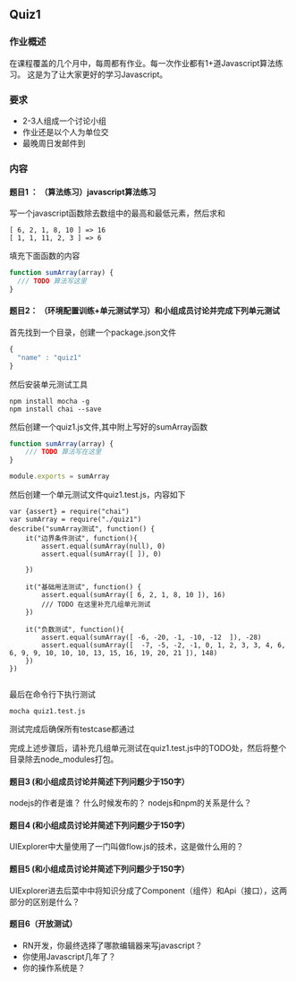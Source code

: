 ## Quiz1
### 作业概述
在课程覆盖的几个月中，每周都有作业。每一次作业都有1+道Javascript算法练习。 这是为了让大家更好的学习Javascript。


### 要求
- 2-3人组成一个讨论小组
- 作业还是以个人为单位交
- 最晚周日发邮件到


### 内容

#### 题目1 ： （算法练习）javascript算法练习
写一个javascript函数除去数组中的最高和最低元素，然后求和
```
[ 6, 2, 1, 8, 10 ] => 16
[ 1, 1, 11, 2, 3 ] => 6
```
填充下面函数的内容
``` javascript
function sumArray(array) {
  /// TODO 算法写这里
}

```

#### 题目2： （环境配置训练+单元测试学习）和小组成员讨论并完成下列单元测试
首先找到一个目录，创建一个package.json文件
``` javascript
{
  "name" : "quiz1"
}
```
然后安装单元测试工具
```
npm install mocha -g
npm install chai --save
```
然后创建一个quiz1.js文件,其中附上写好的sumArray函数
``` javascript
function sumArray(array) {
	/// TODO 算法写在这里
}

module.exports = sumArray

```
然后创建一个单元测试文件quiz1.test.js，内容如下
```
var {assert} = require("chai")
var sumArray = require("./quiz1")
describe("sumArray测试", function() {
	it("边界条件测试", function(){
		assert.equal(sumArray(null), 0)
		assert.equal(sumArray([ ]), 0)
	
	})
	
	it("基础用法测试", function() {
		assert.equal(sumArray([ 6, 2, 1, 8, 10 ]), 16)
		/// TODO 在这里补充几组单元测试
	}) 
	
	it("负数测试", function(){
		assert.equal(sumArray([ -6, -20, -1, -10, -12  ]), -28)
		assert.equal(sumArray([  -7, -5, -2, -1, 0, 1, 2, 3, 3, 4, 6, 6, 9, 9, 10, 10, 10, 13, 15, 16, 19, 20, 21 ]), 148)	
	})
})


```
最后在命令行下执行测试
```
mocha quiz1.test.js
```
测试完成后确保所有testcase都通过

完成上述步骤后，请补充几组单元测试在quiz1.test.js中的TODO处，然后将整个目录除去node_modules打包。


#### 题目3 (和小组成员讨论并简述下列问题少于150字）
nodejs的作者是谁？ 什么时候发布的？ nodejs和npm的关系是什么？

#### 题目4  (和小组成员讨论并简述下列问题少于150字）
UIExplorer中大量使用了一门叫做flow.js的技术，这是做什么用的？

#### 题目5 (和小组成员讨论并简述下列问题少于150字）
UIExplorer进去后菜中中将知识分成了Component（组件）和Api（接口），这两部分的区别是什么？ 

#### 题目6（开放测试）
- RN开发，你最终选择了哪款编辑器来写javascript？
- 你使用Javascript几年了？
- 你的操作系统是？
